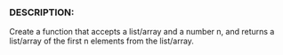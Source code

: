 ### DESCRIPTION:
Create a function that accepts a list/array and a number n, and returns a list/array of the first n elements from the list/array.